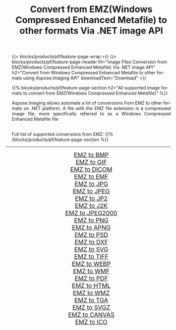﻿---
title: Convert from EMZ(Windows Compressed Enhanced Metafile) to other formats Via .NET image API 
weight: 3920
url: /net/conversion/from/emz 
lang: en
langdirlevel: 2
locales: zh-hans,ja,it,ru,de,es,fr,nl,id,lt,pl,pt,vi,tr,ko,zh-hant,ar,hi,th,sv,cs,uk,he
description: Using Aspose.Imaging for .NET you can easily convert from EMZ(Windows Compressed Enhanced Metafile) to other formats
---

{{< blocks/products/pf/feature-page-wrap >}}
{{< blocks/products/pf/feature-page-header h1="Image Files Conversion from EMZ(Windows Compressed Enhanced Metafile) Via .NET image API" h2="Convert from Windows Compressed Enhanced Metafile to other formats using Aspose.Imaging API" downloadText="Download" >}}


{{% blocks/products/pf/feature-page-section  h2="All supported image formats to convert from EMZ(Windows Compressed Enhanced Metafile)" %}}
<p align=justify>Aspose.Imaging allows automate a lot of conversions from EMZ to other formats on .NET platform. A file with the EMZ file extension is a compressed image file, more specifically referred to as a Windows Compressed Enhanced Metafile file</p>
<br/>
Full list of supported conversions from EMZ:
{{% /blocks/products/pf/feature-page-section %}}
<div class="container-fluid productfamilypage bg-gray">
    <div class="convertypes bg-gray agp-content section">
        <div class="container">
		<hr style="margin-left:-20px;"/>
		<div class="row other-converters" style="gap: 10px;font-size: 19px;text-align:center;">
		    <div class='col-md-2 other-converter remove-lp remove-rp'><a href="/imaging/net/conversion/emz-to-bmp" style="padding:15px;">EMZ to BMP</a></div><div class='col-md-2 other-converter remove-lp remove-rp'><a href="/imaging/net/conversion/emz-to-gif" style="padding:15px;">EMZ to GIF</a></div><div class='col-md-2 other-converter remove-lp remove-rp'><a href="/imaging/net/conversion/emz-to-dicom" style="padding:15px;">EMZ to DICOM</a></div><div class='col-md-2 other-converter remove-lp remove-rp'><a href="/imaging/net/conversion/emz-to-emf" style="padding:15px;">EMZ to EMF</a></div><div class='col-md-2 other-converter remove-lp remove-rp'><a href="/imaging/net/conversion/emz-to-jpg" style="padding:15px;">EMZ to JPG</a></div><div class='col-md-2 other-converter remove-lp remove-rp'><a href="/imaging/net/conversion/emz-to-jpeg" style="padding:15px;">EMZ to JPEG</a></div><div class='col-md-2 other-converter remove-lp remove-rp'><a href="/imaging/net/conversion/emz-to-jp2" style="padding:15px;">EMZ to JP2</a></div><div class='col-md-2 other-converter remove-lp remove-rp'><a href="/imaging/net/conversion/emz-to-j2k" style="padding:15px;">EMZ to J2K</a></div><div class='col-md-2 other-converter remove-lp remove-rp'><a href="/imaging/net/conversion/emz-to-jpeg2000" style="padding:15px;">EMZ to JPEG2000</a></div><div class='col-md-2 other-converter remove-lp remove-rp'><a href="/imaging/net/conversion/emz-to-png" style="padding:15px;">EMZ to PNG</a></div><div class='col-md-2 other-converter remove-lp remove-rp'><a href="/imaging/net/conversion/emz-to-apng" style="padding:15px;">EMZ to APNG</a></div><div class='col-md-2 other-converter remove-lp remove-rp'><a href="/imaging/net/conversion/emz-to-psd" style="padding:15px;">EMZ to PSD</a></div><div class='col-md-2 other-converter remove-lp remove-rp'><a href="/imaging/net/conversion/emz-to-dxf" style="padding:15px;">EMZ to DXF</a></div><div class='col-md-2 other-converter remove-lp remove-rp'><a href="/imaging/net/conversion/emz-to-svg" style="padding:15px;">EMZ to SVG</a></div><div class='col-md-2 other-converter remove-lp remove-rp'><a href="/imaging/net/conversion/emz-to-tiff" style="padding:15px;">EMZ to TIFF</a></div><div class='col-md-2 other-converter remove-lp remove-rp'><a href="/imaging/net/conversion/emz-to-webp" style="padding:15px;">EMZ to WEBP</a></div><div class='col-md-2 other-converter remove-lp remove-rp'><a href="/imaging/net/conversion/emz-to-wmf" style="padding:15px;">EMZ to WMF</a></div><div class='col-md-2 other-converter remove-lp remove-rp'><a href="/imaging/net/conversion/emz-to-pdf" style="padding:15px;">EMZ to PDF</a></div><div class='col-md-2 other-converter remove-lp remove-rp'><a href="/imaging/net/conversion/emz-to-html" style="padding:15px;">EMZ to HTML</a></div><div class='col-md-2 other-converter remove-lp remove-rp'><a href="/imaging/net/conversion/emz-to-wmz" style="padding:15px;">EMZ to WMZ</a></div><div class='col-md-2 other-converter remove-lp remove-rp'><a href="/imaging/net/conversion/emz-to-tga" style="padding:15px;">EMZ to TGA</a></div><div class='col-md-2 other-converter remove-lp remove-rp'><a href="/imaging/net/conversion/emz-to-svgz" style="padding:15px;">EMZ to SVGZ</a></div><div class='col-md-2 other-converter remove-lp remove-rp'><a href="/imaging/net/conversion/emz-to-canvas" style="padding:15px;">EMZ to CANVAS</a></div><div class='col-md-2 other-converter remove-lp remove-rp'><a href="/imaging/net/conversion/emz-to-ico" style="padding:15px;">EMZ to ICO</a></div>
                </div>
        </div>
    </div>
</div>
<br/>

